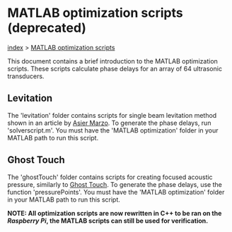 # MATLAB optimization scripts (deprecated)
[index](../README.md) \> [MATLAB optimization scripts](readme.md)

This document contains a brief introduction to the MATLAB optimization scripts. These scripts calculate phase delays for an array of 64 ultrasonic transducers. 

## Levitation

The 'levitation' folder contains scripts for single beam levitation method shown in an article by [Asier Marzo](https://www.nature.com/articles/ncomms9661). To generate the phase delays, run 'solverscript.m'. You must have the 'MATLAB optimization' folder in your MATLAB path to run this script. 

## Ghost Touch 

The 'ghostTouch' folder contains scripts for creating focused acoustic pressure, similarly to [Ghost Touch](http://doi.acm.org/10.1145/2817721.2817727). To generate the phase delays, use the function 'pressurePoints'. You must have the 'MATLAB optimization' folder in your MATLAB path to run this script.

__NOTE: All optimization scripts are now rewritten in C++ to be ran on the _Raspberry Pi_, the MATLAB scripts can still be used for verification.__